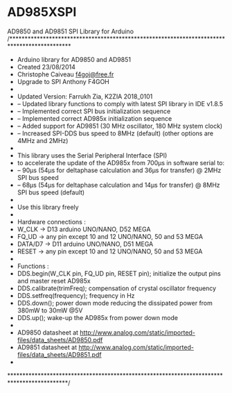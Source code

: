 # AD985XSPI
AD9850 and AD9851 SPI Library for Arduino
/********************************************************************************************
* Arduino library for AD9850 and AD9851
* Created 23/08/2014
* Christophe Caiveau f4goj@free.fr
* Upgrade to SPI Anthony F4GOH
*
* Updated Version: Farrukh Zia, K2ZIA 2018_0101
* – Updated library functions to comply with latest SPI library in IDE v1.8.5
* – Implemented correct SPI bus initialization sequence
* – Implemented correct AD985x initialization sequence
* – Added support for AD9851 (30 MHz oscillator, 180 MHz system clock)
* – Increased SPI-DDS bus speed to 8MHz (default) (other options are 4MHz and 2MHz)
*
* This library uses the Serial Peripheral Interface (SPI)
* to accelerate the update of the AD985x from 700µs in software serial to:
* – 90µs (54µs for deltaphase calculation and 36µs for transfer) @ 2MHz SPI bus speed
* – 68µs (54µs for deltaphase calculation and 14µs for transfer) @ 8MHz SPI bus speed (default)
*
* Use this library freely
*
* Hardware connections :
* W_CLK -> D13 arduino UNO/NANO, D52 MEGA
* FQ_UD -> any pin except 10 and 12 UNO/NANO, 50 and 53 MEGA
* DATA/D7 -> D11 arduino UNO/NANO, D51 MEGA
* RESET -> any pin except 10 and 12 UNO/NANO, 50 and 53 MEGA
*
* Functions :
* DDS.begin(W_CLK pin, FQ_UD pin, RESET pin); initialize the output pins and master reset AD985x
* DDS.calibrate(trimFreq); compensation of crystal oscillator frequency
* DDS.setfreq(frequency); frequency in Hz
* DDS.down(); power down mode reducing the dissipated power from 380mW to 30mW @5V
* DDS.up(); wake-up the AD985x from power down mode
*
* AD9850 datasheet at http://www.analog.com/static/imported-files/data_sheets/AD9850.pdf
* AD9851 datasheet at http://www.analog.com/static/imported-files/data_sheets/AD9851.pdf
*
*******************************************************************************************/
